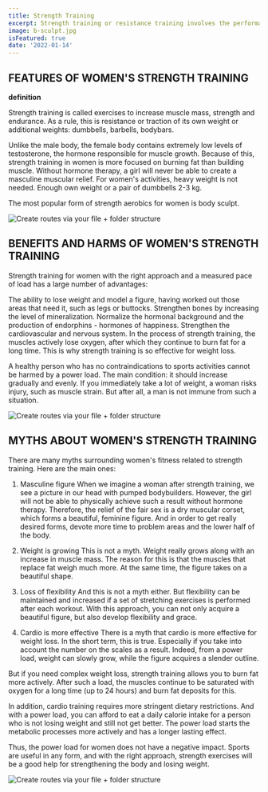 ```yaml
---
title: Strength Training
excerpt: Strength training or resistance training involves the performance of physical exercises which are designed to improve strength and endurance
image: b-sculpt.jpg
isFeatured: true
date: '2022-01-14'
---
```


## FEATURES OF WOMEN'S STRENGTH TRAINING

**definition**

Strength training is called exercises to increase muscle mass, strength and endurance. As a rule, this is resistance or traction of its own weight or additional weights: dumbbells, barbells, bodybars.

Unlike the male body, the female body contains extremely low levels of testosterone, the hormone responsible for muscle growth. Because of this, strength training in women is more focused on burning fat than building muscle. Without hormone therapy, a girl will never be able to create a masculine muscular relief. For women's activities, heavy weight is not needed. Enough own weight or a pair of dumbbells 2-3 kg.

The most popular form of strength aerobics for women is body sculpt.

![Create routes via your file + folder structure](body-sculpt.jpg)

## BENEFITS AND HARMS OF WOMEN'S STRENGTH TRAINING

Strength training for women with the right approach and a measured pace of load has a large number of advantages:

The ability to lose weight and model a figure, having worked out those areas that need it, such as legs or buttocks.
Strengthen bones by increasing the level of mineralization.
Normalize the hormonal background and the production of endorphins - hormones of happiness.
Strengthen the cardiovascular and nervous system.
In the process of strength training, the muscles actively lose oxygen, after which they continue to burn fat for a long time. This is why strength training is so effective for weight loss.

A healthy person who has no contraindications to sports activities cannot be harmed by a power load. The main condition: it should increase gradually and evenly. If you immediately take a lot of weight, a woman risks injury, such as muscle strain. But after all, a man is not immune from such a situation.

![Create routes via your file + folder structure](toningClass.jpg)

## MYTHS ABOUT WOMEN'S STRENGTH TRAINING

There are many myths surrounding women's fitness related to strength training. Here are the main ones:

1. Masculine figure
   When we imagine a woman after strength training, we see a picture in our head with pumped bodybuilders. However, the girl will not be able to physically achieve such a result without hormone therapy. Therefore, the relief of the fair sex is a dry muscular corset, which forms a beautiful, feminine figure. And in order to get really desired forms, devote more time to problem areas and the lower half of the body.

2. Weight is growing
   This is not a myth. Weight really grows along with an increase in muscle mass. The reason for this is that the muscles that replace fat weigh much more. At the same time, the figure takes on a beautiful shape.

3. Loss of flexibility
   And this is not a myth either. But flexibility can be maintained and increased if a set of stretching exercises is performed after each workout. With this approach, you can not only acquire a beautiful figure, but also develop flexibility and grace.

4. Cardio is more effective
   There is a myth that cardio is more effective for weight loss. In the short term, this is true. Especially if you take into account the number on the scales as a result. Indeed, from a power load, weight can slowly grow, while the figure acquires a slender outline.

But if you need complex weight loss, strength training allows you to burn fat more actively. After such a load, the muscles continue to be saturated with oxygen for a long time (up to 24 hours) and burn fat deposits for this.

In addition, cardio training requires more stringent dietary restrictions. And with a power load, you can afford to eat a daily calorie intake for a person who is not losing weight and still not get better. The power load starts the metabolic processes more actively and has a longer lasting effect.

Thus, the power load for women does not have a negative impact. Sports are useful in any form, and with the right approach, strength exercises will be a good help for strengthening the body and losing weight.

![Create routes via your file + folder structure](sculpt-together.jpg)